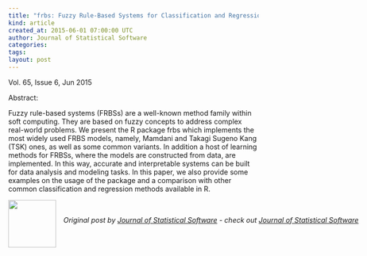 ```yaml
---
title: "frbs: Fuzzy Rule-Based Systems for Classification and Regression in R"
kind: article
created_at: 2015-06-01 07:00:00 UTC
author: Journal of Statistical Software
categories: 
tags: 
layout: post
---
```

<p>Vol. 65, Issue 6, Jun 2015</p><p>Abstract: <p>Fuzzy rule-based systems (FRBSs) are a well-known method family within soft computing. They are based on fuzzy concepts to address complex real-world problems. We present the R package frbs which implements the most widely used FRBS models, namely, Mamdani and Takagi Sugeno Kang (TSK) ones, as well as some common variants. In addition a host of learning methods for FRBSs, where the models are constructed from data, are implemented. In this way, accurate and interpretable systems can be built for data analysis and modeling tasks. In this paper, we also provide some examples on the usage of the package and a comparison with other common classification and regression methods available in R.</p></p><div class="author">
  <img src="" style="width: 96px; height: 96;">
  <span style="position: absolute; padding: 32px 15px;">
    <i>Original post by <a href="http://twitter.com/">Journal of Statistical Software</a> - check out <a href="http://www.jstatsoft.org/rss">Journal of Statistical Software</a></i>
  </span>
</div>
